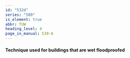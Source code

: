 ```yaml
---
id: "532d"
series: "500"
is_element: true
abbr: TUW
heading_level: 4
page_in_manual: 530-6
---
```


#### Technique used for buildings that are wet floodproofed